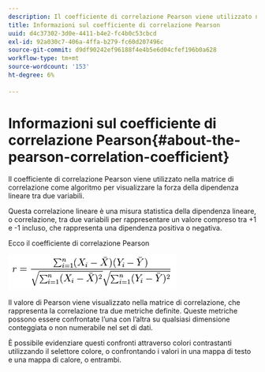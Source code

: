 ```yaml
---
description: Il coefficiente di correlazione Pearson viene utilizzato nella matrice di correlazione come algoritmo per visualizzare la forza della dipendenza lineare tra due variabili.
title: Informazioni sul coefficiente di correlazione Pearson
uuid: d4c37302-3d0e-4411-b4e2-fc4b0c53cbcd
exl-id: 92a030c7-406a-4ffa-b279-fc60d207496c
source-git-commit: d9df90242ef96188f4e4b5e6d04cfef196b0a628
workflow-type: tm+mt
source-wordcount: '153'
ht-degree: 6%

---
```


# Informazioni sul coefficiente di correlazione Pearson{#about-the-pearson-correlation-coefficient}

Il coefficiente di correlazione Pearson viene utilizzato nella matrice di correlazione come algoritmo per visualizzare la forza della dipendenza lineare tra due variabili.

Questa correlazione lineare è una misura statistica della dipendenza lineare, o correlazione, tra due variabili per rappresentare un valore compreso tra +1 e -1 incluso, che rappresenta una dipendenza positiva o negativa.

Ecco il coefficiente di correlazione Pearson

![](assets/correlation_matrix_pearson_equation.png)

Il valore di Pearson viene visualizzato nella matrice di correlazione, che rappresenta la correlazione tra due metriche definite. Queste metriche possono essere confrontate l’una con l’altra su qualsiasi dimensione conteggiata o non numerabile nel set di dati.

È possibile evidenziare questi confronti attraverso colori contrastanti utilizzando il selettore colore, o confrontando i valori in una mappa di testo e una mappa di calore, o entrambi.
